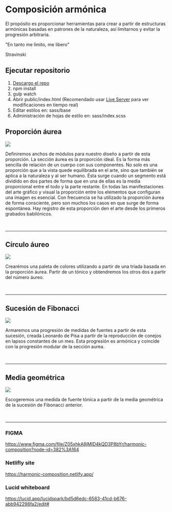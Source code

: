 # Composición armónica

El propósito es proporcionar herramientas para crear a partir de estructuras armónicas basadas en patrones de la naturaleza, así limitarnos y evitar la progresión arbitraria.

"En tanto me limito, me libero"

Stravinski

## Ejecutar repositorio

1. [Descargo el repo](https://github.com/blackweaver/harmonic-composition.git)
2. npm install
3. gulp watch
4. Abrir public/index.html (Recomendado usar [Live Server](https://www.freecodecamp.org/news/vscode-live-server-auto-refresh-browser/) para ver modificaciones en tiempo real)
5. Editar estilos en: sass/base
6. Administración de hojas de estilo en: sass/index.scss

## Proporción áurea 

<img style="max-width: 300px;" src="https://harmonic-composition.netlify.app/aureo.jpg" />

Definiremos anchos de módulos para nuestro diseño a partir de esta proporción. La sección áurea es la proporción ideal. Es la forma más sencilla de relación de un cuerpo con sus componentes. No solo es una proporción que a la vista quede equilibrada en el arte, sino que también se aplica a la naturaleza y al ser humano. Ésta surge cuando un segmento está dividido en dos partes de forma que en una de ellas es la media proporcional entre el todo y la parte restante. En todas las manifestaciones del arte gráfico y visual la proporción entre los elementos que configuran una imagen es esencial. Con frecuencia se ha utilizado la proporción áurea de forma consciente, pero son muchos los casos en que surge de forma espontánea. Hay registro de esta proporción den el arte desde los primeros grabados babilónicos.

<br style="clear: both">

---------------

## Círculo áureo 

<img style="max-width: 300px;" src="https://harmonic-composition.netlify.app/triada.jpg" />

Crearémos una paleta de colores utilizando a partir de una tríada basada en la proporción áurea.
Partir de un tónico y obtendremos los otros dos a partir del número áureo.

<br style="clear: both">

---------------


## Sucesión de Fibonacci 

<img style="max-width: 300px;" src="https://harmonic-composition.netlify.app/fibonacci.jpg" />

Armaremos una progresión de medidas de fuentes a partir de esta sucesión, creada Leonardo de Pisa a partir de la reproducción de conejos en lapsos constantes de un mes. Esta progresión es armónica y coincide con la progresión modular de la sección aurea.

<br style="clear: both">

---------------

## Media geométrica 

<img style="max-width: 300px;" src="https://harmonic-composition.netlify.app/media.jpg" />

Escogeremos una medida de fuente tónica a partir de la media geométrica de la sucesión de Fibonacci anterior.

<br style="clear: both">

---------------

### FIGMA

https://www.figma.com/file/Z05xhkA8jMID4kQD3P8bYr/harmonic-composition?node-id=382%3A164

### Netlifly site

https://harmonic-composition.netlify.app/

### Lucid whiteboard

https://lucid.app/lucidspark/bd5d6edc-6583-41cd-b676-abb942298fa2/edit#